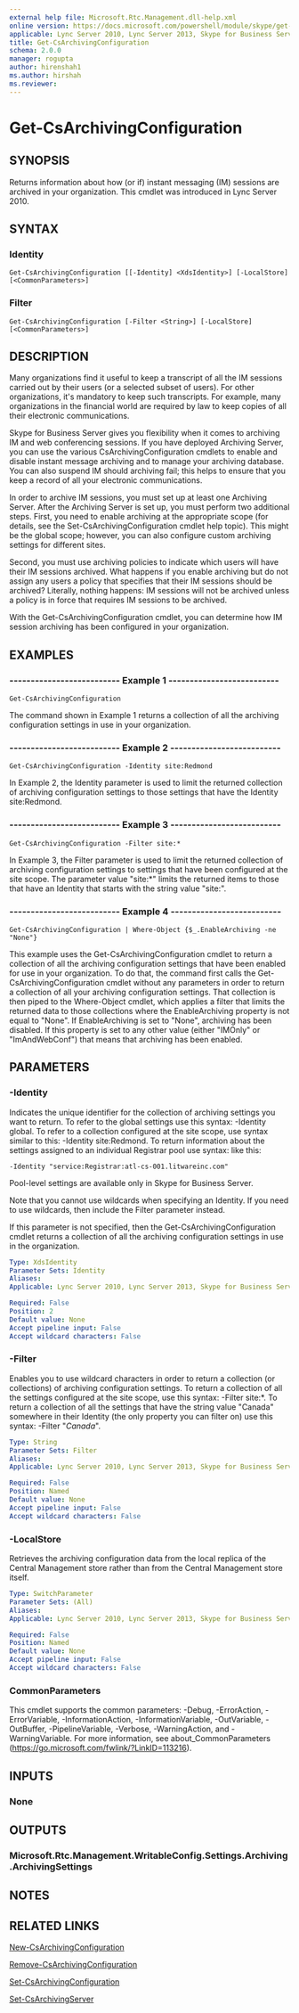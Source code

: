```yaml
---
external help file: Microsoft.Rtc.Management.dll-help.xml
online version: https://docs.microsoft.com/powershell/module/skype/get-csarchivingconfiguration
applicable: Lync Server 2010, Lync Server 2013, Skype for Business Server 2015, Skype for Business Server 2019
title: Get-CsArchivingConfiguration
schema: 2.0.0
manager: rogupta
author: hirenshah1
ms.author: hirshah
ms.reviewer:
---
```


# Get-CsArchivingConfiguration

## SYNOPSIS
Returns information about how (or if) instant messaging (IM) sessions are archived in your organization.
This cmdlet was introduced in Lync Server 2010.


## SYNTAX

### Identity
```
Get-CsArchivingConfiguration [[-Identity] <XdsIdentity>] [-LocalStore] [<CommonParameters>]
```

### Filter
```
Get-CsArchivingConfiguration [-Filter <String>] [-LocalStore] [<CommonParameters>]
```

## DESCRIPTION
Many organizations find it useful to keep a transcript of all the IM sessions carried out by their users (or a selected subset of users).
For other organizations, it's mandatory to keep such transcripts.
For example, many organizations in the financial world are required by law to keep copies of all their electronic communications.

Skype for Business Server gives you flexibility when it comes to archiving IM and web conferencing sessions.
If you have deployed Archiving Server, you can use the various CsArchivingConfiguration cmdlets to enable and disable instant message archiving and to manage your archiving database.
You can also suspend IM should archiving fail; this helps to ensure that you keep a record of all your electronic communications.

In order to archive IM sessions, you must set up at least one Archiving Server.
After the Archiving Server is set up, you must perform two additional steps.
First, you need to enable archiving at the appropriate scope (for details, see the Set-CsArchivingConfiguration cmdlet help topic).
This might be the global scope; however, you can also configure custom archiving settings for different sites.

Second, you must use archiving policies to indicate which users will have their IM sessions archived.
What happens if you enable archiving but do not assign any users a policy that specifies that their IM sessions should be archived?
Literally, nothing happens: IM sessions will not be archived unless a policy is in force that requires IM sessions to be archived.

With the Get-CsArchivingConfiguration cmdlet, you can determine how IM session archiving has been configured in your organization.


## EXAMPLES

### -------------------------- Example 1 --------------------------
```
Get-CsArchivingConfiguration
```

The command shown in Example 1 returns a collection of all the archiving configuration settings in use in your organization.

### -------------------------- Example 2 --------------------------
```
Get-CsArchivingConfiguration -Identity site:Redmond
```

In Example 2, the Identity parameter is used to limit the returned collection of archiving configuration settings to those settings that have the Identity site:Redmond.

### -------------------------- Example 3 --------------------------
```
Get-CsArchivingConfiguration -Filter site:*
```

In Example 3, the Filter parameter is used to limit the returned collection of archiving configuration settings to settings that have been configured at the site scope.
The parameter value "site:*" limits the returned items to those that have an Identity that starts with the string value "site:".

### -------------------------- Example 4 --------------------------
```
Get-CsArchivingConfiguration | Where-Object {$_.EnableArchiving -ne "None"}
```

This example uses the Get-CsArchivingConfiguration cmdlet to return a collection of all the archiving configuration settings that have been enabled for use in your organization.
To do that, the command first calls the Get-CsArchivingConfiguration cmdlet without any parameters in order to return a collection of all your archiving configuration settings.
That collection is then piped to the Where-Object cmdlet, which applies a filter that limits the returned data to those collections where the EnableArchiving property is not equal to "None".
If EnableArchiving is set to "None", archiving has been disabled.
If this property is set to any other value (either "IMOnly" or "ImAndWebConf") that means that archiving has been enabled.


## PARAMETERS

### -Identity
Indicates the unique identifier for the collection of archiving settings you want to return.
To refer to the global settings use this syntax: -Identity global.
To refer to a collection configured at the site scope, use syntax similar to this: -Identity site:Redmond.
To return information about the settings assigned to an individual Registrar pool use syntax: like this:

`-Identity "service:Registrar:atl-cs-001.litwareinc.com"`

Pool-level settings are available only in Skype for Business Server.

Note that you cannot use wildcards when specifying an Identity.
If you need to use wildcards, then include the Filter parameter instead.

If this parameter is not specified, then the Get-CsArchivingConfiguration cmdlet returns a collection of all the archiving configuration settings in use in the organization.

```yaml
Type: XdsIdentity
Parameter Sets: Identity
Aliases: 
Applicable: Lync Server 2010, Lync Server 2013, Skype for Business Server 2015, Skype for Business Server 2019

Required: False
Position: 2
Default value: None
Accept pipeline input: False
Accept wildcard characters: False
```

### -Filter
Enables you to use wildcard characters in order to return a collection (or collections) of archiving configuration settings.
To return a collection of all the settings configured at the site scope, use this syntax: -Filter site:*.
To return a collection of all the settings that have the string value "Canada" somewhere in their Identity (the only property you can filter on) use this syntax: -Filter "*Canada*".

```yaml
Type: String
Parameter Sets: Filter
Aliases: 
Applicable: Lync Server 2010, Lync Server 2013, Skype for Business Server 2015, Skype for Business Server 2019

Required: False
Position: Named
Default value: None
Accept pipeline input: False
Accept wildcard characters: False
```

### -LocalStore
Retrieves the archiving configuration data from the local replica of the Central Management store rather than from the Central Management store itself.

```yaml
Type: SwitchParameter
Parameter Sets: (All)
Aliases: 
Applicable: Lync Server 2010, Lync Server 2013, Skype for Business Server 2015, Skype for Business Server 2019

Required: False
Position: Named
Default value: None
Accept pipeline input: False
Accept wildcard characters: False
```

### CommonParameters
This cmdlet supports the common parameters: -Debug, -ErrorAction, -ErrorVariable, -InformationAction, -InformationVariable, -OutVariable, -OutBuffer, -PipelineVariable, -Verbose, -WarningAction, and -WarningVariable. For more information, see about_CommonParameters (https://go.microsoft.com/fwlink/?LinkID=113216).


## INPUTS

### None


## OUTPUTS

### Microsoft.Rtc.Management.WritableConfig.Settings.Archiving.ArchivingSettings


## NOTES


## RELATED LINKS

[New-CsArchivingConfiguration](New-CsArchivingConfiguration.md)

[Remove-CsArchivingConfiguration](Remove-CsArchivingConfiguration.md)

[Set-CsArchivingConfiguration](Set-CsArchivingConfiguration.md)

[Set-CsArchivingServer](Set-CsArchivingServer.md)

